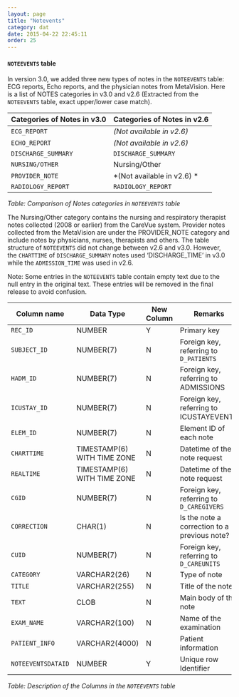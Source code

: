 ```yaml
---
layout: page
title: "Notevents"
category: dat
date: 2015-04-22 22:45:11
order: 25
---
```


#### ```NOTEEVENTS``` table

In version 3.0, we added three new types of notes in the ```NOTEEVENTS```
table: ECG reports, Echo reports, and the physician notes from
MetaVision. Here is a list of NOTES categories in v3.0 and v2.6
(Extracted from the ```NOTEEVENTS``` table, exact upper/lower case match).

Categories of Notes in v3.0 | Categories of Notes in v2.6
--- | ---
```ECG_REPORT``` | *(Not available in v2.6)*
```ECHO_REPORT``` | *(Not available in v2.6)*
```DISCHARGE_SUMMARY``` | ```DISCHARGE_SUMMARY```
```NURSING/OTHER``` | Nursing/Other
```PROVIDER_NOTE``` | *(Not available in v2.6) *
```RADIOLOGY_REPORT``` | ```RADIOLOGY_REPORT```

*Table: Comparison of Notes *categories* in ```NOTEEVENTS``` table*

The Nursing/Other category contains the nursing and respiratory
therapist notes collected (2008 or earlier) from the CareVue system.
Provider notes collected from the MetaVision are under the
PROVIDER\_NOTE category and include notes by physicians, nurses,
therapists and others. The table structure of ```NOTEEVENTS``` did not change
between v2.6 and v3.0. However, the ```CHARTTIME``` of ```DISCHARGE_SUMMARY```
notes used ‘DISCHARGE\_TIME’ in v3.0 while the ```ADMISSION_TIME``` was
used in v2.6.

Note: Some entries in the ```NOTEEVENTS``` table contain empty text due to the
null entry in the original text. These entries will be removed in the
final release to avoid confusion.

Column name | Data Type | New Column  | Remarks
--- | --- | --- | ---
```REC_ID``` | NUMBER | Y | Primary key
```SUBJECT_ID``` | NUMBER(7) | N | Foreign key, referring to ```D_PATIENTS```
```HADM_ID``` | NUMBER(7) | N | Foreign key, referring to ADMISSIONS
```ICUSTAY_ID``` | NUMBER(7) | N | Foreign key, referring to ICUSTAYEVENTS
```ELEM_ID``` | NUMBER(7) | N | Element ID of each note
```CHARTTIME``` | TIMESTAMP(6) WITH TIME ZONE | N | Datetime of the note request
```REALTIME``` | TIMESTAMP(6) WITH TIME ZONE | N | Datetime of the note request
```CGID``` | NUMBER(7) | N | Foreign key, referring to ```D_CAREGIVERS```
```CORRECTION``` | CHAR(1) | N | Is the note a correction to a previous note?
```CUID``` | NUMBER(7) | N | Foreign key, referring to ```D_CAREUNITS```
```CATEGORY``` | VARCHAR2(26) | N | Type of note
```TITLE``` | VARCHAR2(255) | N | Title of the note
```TEXT``` | CLOB | N | Main body of the note
```EXAM_NAME``` | VARCHAR2(100) | N | Name of the examination
```PATIENT_INFO``` | VARCHAR2(4000) | N | Patient information
```NOTEEVENTSDATAID``` | NUMBER | Y | Unique row Identifier

*Table: Description of the Columns in the ```NOTEEVENTS``` table*


